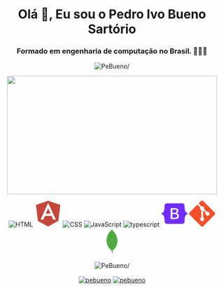<h1 align="center">Olá 👋, Eu sou o Pedro Ivo Bueno Sartório</h1>
<h3 align="center">Formado em engenharia de computação no Brasil.  🧑🏻‍💻</h3>
<p align="center"> <img src=https://komarev.com/ghpvc/?username=pebueno alt=PeBueno/> </p>

<p align="center"><img align="center" src="https://media.giphy.com/media/3ohuAxV0DfcLTxVh6w/giphy.gif" width="480" height="270"/></p>

<p align="center">
  <img src=https://github.com/abranhe/programming-languages-logos/blob/master/src/html/html.svg alt=HTML width="60" height="60"/>
  <img src=https://github.com/devicons/devicon/blob/master/icons/angularjs/angularjs-plain.svg alt=AngularJS width="60" height="60"/>
  <img src=https://github.com/abranhe/programming-languages-logos/blob/master/src/css/css.svg alt=CSS width="60" height="60"/> 
  <img src=https://github.com/abranhe/programming-languages-logos/blob/master/src/javascript/javascript.svg alt=JavaScript width="60" height="60"/>
  <img src=https://github.com/abranhe/programming-languages-logos/blob/master/src/typescript/typescript.svg alt=typescript width="60" height="60"/> 
  <img src=https://github.com/devicons/devicon/blob/master/icons/bootstrap/bootstrap-plain.svg alt=Bootstrap width="60" height="60"/> 
  <img src=https://github.com/devicons/devicon/blob/master/icons/git/git-plain.svg alt=Git width="60" height="60"/> 
  <img src=https://github.com/devicons/devicon/blob/master/icons/mongodb/mongodb-plain.svg alt=MongoDB width="60" height="60"/> 
  
</p><p align="center"> 
  <img src=https://github-readme-stats.vercel.app/api?username=pebueno&show_icons=true alt=PeBueno/> </p>

<p align="center">
<a href=https://www.linkedin.com/in/pedroivobu/ target="blank"><img align="center" src=https://cdn.jsdelivr.net/npm/simple-icons@3.0.1/icons/linkedin.svg alt="pebueno" height="20" width="20" /></a>
<a href=https://stackoverflow.com/users/10693813/pebueno/ target="blank"><img align="center" src=https://cdn.jsdelivr.net/npm/simple-icons@3.0.1/icons/stackoverflow.svg alt="pebueno" height="20" width="20" /></a>  
  

</p>
